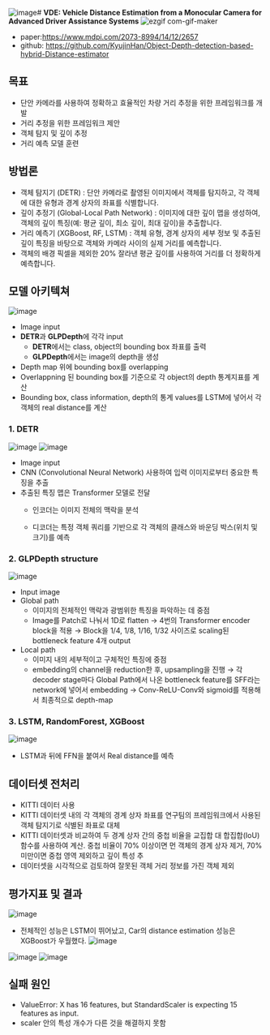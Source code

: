 ![image](https://github.com/SeSAC-Men-in-Black/Men-in-Black/assets/140053617/db7c842e-0a8a-42b4-90ad-88c1782c7658)# **VDE: Vehicle Distance Estimation from a Monocular Camera for Advanced Driver Assistance Systems**
![ezgif com-gif-maker](https://user-images.githubusercontent.com/98331298/171547569-da221132-a13e-4b5f-8437-59cad290d3b2.gif)  
- paper:https://www.mdpi.com/2073-8994/14/12/2657
- github: https://github.com/KyujinHan/Object-Depth-detection-based-hybrid-Distance-estimator


## 목표

- 단안 카메라를 사용하여 정확하고 효율적인 차량 거리 추정을 위한 프레임워크를 개발
- 거리 추정을 위한 프레임워크 제안 
- 객체 탐지 및 깊이 추정
- 거리 예측 모델 훈련


## 방법론

- 객체 탐지기 (DETR) : 단안 카메라로 촬영된 이미지에서 객체를 탐지하고, 각 객체에 대한 유형과 경계 상자의 좌표를 식별합니다.
- 깊이 추정기 (Global-Local Path Network) : 이미지에 대한 깊이 맵을 생성하여, 객체의 깊이 특징(예: 평균 깊이, 최소 깊이, 최대 깊이)을 추출합니다.
- 거리 예측기 (XGBoost, RF, LSTM) : 객체 유형, 경계 상자의 세부 정보 및 추출된 깊이 특징을 바탕으로 객체와 카메라 사이의 실제 거리를 예측합니다.
- 객체의 배경 픽셀을 제외한 20% 잘라낸 평균 깊이를 사용하여 거리를 더 정확하게 예측합니다.


## 모델 아키텍쳐

![image](https://github.com/SeSAC-Men-in-Black/Men-in-Black/assets/140053617/c5102726-34dd-4b41-90d7-8a6071c7fec4)

- Image input
- **DETR**과 **GLPDepth**에 각각 input
	- **DETR**에서는 class, object의 bounding box 좌표를 출력   
	- **GLPDepth**에서는 image의 depth을 생성
- Depth map 위에 bounding box를 overlapping
- Overlappning 된 bounding box를 기준으로 각 object의 depth 통계지표를 계산
- Bounding box, class information, depth의 통계 values를 LSTM에 넣어서 각 객체의 real distance를 계산

### 1. DETR

![image](https://github.com/SeSAC-Men-in-Black/Men-in-Black/assets/140053617/4cdda6c3-8324-4283-a32d-4a0f806416dc)
![image](https://github.com/SeSAC-Men-in-Black/Men-in-Black/assets/140053617/75588172-3c01-44e7-a68c-c93db00b08d1)

- Image input
- CNN (Convolutional Neural Network) 사용하여 입력 이미지로부터 중요한 특징을 추출
- 추출된 특징 맵은 Transformer 모델로 전달
    - 인코더는 이미지 전체의 맥락을 분석
        
    - 디코더는 특정 객체 쿼리를 기반으로 각 객체의 클래스와 바운딩 박스(위치 및 크기)를 예측

### 2. GLPDepth structure

![image](https://github.com/SeSAC-Men-in-Black/Men-in-Black/assets/140053617/3c77aa23-5501-42e3-84a8-58de5850d120)

- Input image
- Global path
    - 이미지의 전체적인 맥락과 광범위한 특징을 파악하는 데 중점
    - Image를 Patch로 나눠서 1D로 flatten → 4번의 Transformer encoder block을 적용 → Block을 1/4, 1/8, 1/16, 1/32 사이즈로 scaling된 bottleneck feature 4개 output
- Local path  
    - 이미지 내의 세부적이고 구체적인 특징에 중점
    - embedding의 channel을 reduction한 후, upsampling을 진행 → 각 decoder stage마다 Global Path에서 나온 bottleneck feature를 SFF라는 network에 넣어서 embedding → Conv-ReLU-Conv와 sigmoid를 적용해서 최종적으로 depth-map


### 3. LSTM, RandomForest, XGBoost

![image](https://github.com/SeSAC-Men-in-Black/Men-in-Black/assets/140053617/23399896-7e2e-42dd-8903-ba92d113e5e7)
- LSTM과 뒤에 FFN을 붙여서 Real distance를 예측

## 데이터셋 전처리

- KITTI 데이터 사용
- KITTI 데이터셋 내의 각 객체의 경계 상자 좌표를 연구팀의 프레임워크에서 사용된 객체 탐지기로 식별된 좌표로 대체
- KITTI 데이터셋과 비교하여 두 경계 상자 간의 중첩 비율을 교집합 대 합집합(IoU) 함수를 사용하여 계산. 중첩 비율이 70% 이상이면 먼 객체의 경계 상자 제거, 70% 미만이면 중첩 영역 제외하고 깊이 특성 추
- 데이터셋을 시각적으로 검토하여 잘못된 객체 거리 정보를 가진 객체 제외


## 평가지표 및 결과

![image](https://github.com/SeSAC-Men-in-Black/Men-in-Black/assets/140053617/3aa7ccb7-3053-42c4-a443-76105017f6a0)
- 전체적인 성능은 LSTM이 뛰어났고, Car의 distance estimation 성능은 XGBoost가 우월했다.
![image](https://github.com/SeSAC-Men-in-Black/Men-in-Black/assets/140053617/bfe4562f-10b3-4d8b-96c2-dde42ba0d7e8)

![image](https://github.com/SeSAC-Men-in-Black/Men-in-Black/assets/140053617/4f25fe4e-00a4-494a-9bf8-9ca00ee13f2f)
![image](https://github.com/SeSAC-Men-in-Black/Men-in-Black/assets/140053617/822d02e0-ea4d-4751-9d81-e5c135d062f3)


## 실패 원인

- ValueError: X has 16 features, but StandardScaler is expecting 15 features as input.
- scaler 안의 특성 개수가 다른 것을 해결하지 못함



